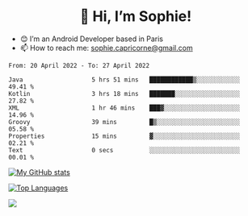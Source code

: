 <h1 align="center"> 👋 Hi, I’m Sophie! </h1>  

- 😊 I’m an Android Developer based in Paris
- 📫 How to reach me: sophie.capricorne@gmail.com


<!--START_SECTION:waka-->

```text
From: 20 April 2022 - To: 27 April 2022

Java                   5 hrs 51 mins   ████████████▒░░░░░░░░░░░░   49.41 %
Kotlin                 3 hrs 18 mins   ███████░░░░░░░░░░░░░░░░░░   27.82 %
XML                    1 hr 46 mins    ███▓░░░░░░░░░░░░░░░░░░░░░   14.96 %
Groovy                 39 mins         █▒░░░░░░░░░░░░░░░░░░░░░░░   05.58 %
Properties             15 mins         ▓░░░░░░░░░░░░░░░░░░░░░░░░   02.21 %
Text                   0 secs          ░░░░░░░░░░░░░░░░░░░░░░░░░   00.01 %
```

<!--END_SECTION:waka-->

[![My GitHub stats](https://github-readme-stats.vercel.app/api?username=sophicapri&show_icons=true&theme=buefy)](https://github.com/anuraghazra/github-readme-stats)

[![Top Languages](https://github-readme-stats.vercel.app/api/top-langs/?username=sophicapri&langs_count=2&layout=compact)](https://github.com/anuraghazra/github-readme-stats)

![](https://github-readme-streak-stats.herokuapp.com/?user=sophicapri)
